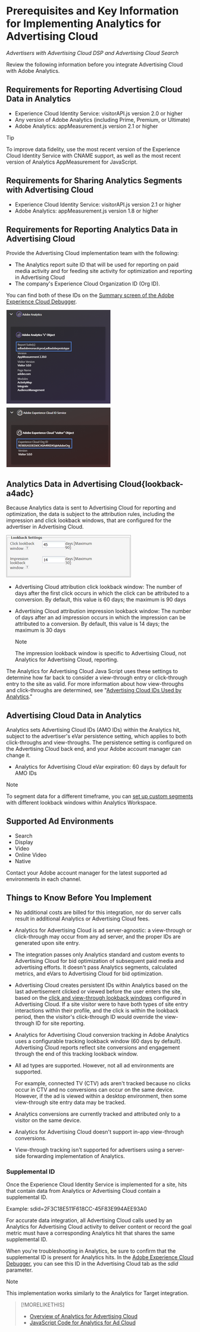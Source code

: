 # Prerequisites and Key Information for Implementing Analytics for Advertising Cloud

*Advertisers with Advertising Cloud DSP and Advertising Cloud Search*

Review the following information before you integrate Advertising Cloud with Adobe Analytics.

## Requirements for Reporting Advertising Cloud Data in Analytics

* Experience Cloud Identity Service: visitorAPI.js version 2.0 or higher
* Any version of Adobe Analytics (including Prime, Premium, or Ultimate)
* Adobe Analytics: appMeasurement.js version 2.1 or higher

>[!TIP]
>
>To improve data fidelity, use the most recent version of the Experience Cloud Identity Service with CNAME support, as well as the most recent version of Analytics AppMeasurement for JavaScript.

## Requirements for Sharing Analytics Segments with Advertising Cloud

* Experience Cloud Identity Service: visitorAPI.js version 2.1 or higher
* Adobe Analytics: appMeasurement.js version 1.8 or higher

## Requirements for Reporting Analytics Data in Advertising Cloud

Provide the Advertising Cloud implementation team with the following:

* The Analytics report suite ID that will be used for reporting on paid media activity and for feeding site activity for optimization and reporting in Advertising Cloud
* The company's Experience Cloud Organization ID (Org ID).

You can find both of these IDs on the [Summary screen of the Adobe Experience Cloud Debugger](https://experienceleague.adobe.com/docs/debugger/using/run-debugger.html).

![Experience Cloud Debugger Summary screen](/help/dsp/assets/a4adc-debugger-summary.png)

## Analytics Data in Advertising Cloud{lookback-a4adc}

Because Analytics data is sent to Advertising Cloud for reporting and optimization, the data is subject to the attribution rules, including the impression and click lookback windows, that are configured for the advertiser in Advertising Cloud.

![advertiser-level lookback window settings in Advertising Cloud](/help/dsp/assets/a4adc-lookbacks.png)

* Advertising Cloud attribution click lookback window: The number of days after the first click occurs in which the click can be attributed to a conversion. By default, this value is 60 days; the maximum is 90 days  
* Advertising Cloud attribution impression lookback window: The number of days after an ad impression occurs in which the impression can be attributed to a conversion. By default, this value is 14 days; the maximum is 30 days

    >[!NOTE]
    >
    > The impression lookback window is specific to Advertising Cloud, not Analytics for Advertising Cloud, reporting.

The Analytics for Advertising Cloud Java Script uses these settings to determine how far back to consider a view-through entry or click-through entry to the site as valid. For more information about how view-throughs and click-throughs are determined, see "[Advertising Cloud IDs Used by Analytics](ids.md)."

## Advertising Cloud Data in Analytics

Analytics sets Advertising Cloud IDs (AMO IDs) within the Analytics hit, subject to the advertiser's eVar persistence setting, which applies to both click-throughs and view-throughs. The persistence setting is configured on the Advertising Cloud back end, and your Adobe account manager can change it.

* Analytics for Advertising Cloud eVar expiration: 60 days by default for AMO IDs

>[!NOTE]
>
>To segment data for a different timeframe, you can [set up custom segments](https://experienceleague.adobe.com/docs/analytics/components/segmentation/segmentation-workflow/seg-build.html) with different lookback windows within Analytics Workspace.

## Supported Ad Environments

* Search
* Display
* Video
* Online Video
* Native

Contact your Adobe account manager for the latest supported ad environments in each channel.  

## Things to Know Before You Implement

* No additional costs are billed for this integration, nor do server calls result in additional Analytics or Advertising Cloud fees.

* Analytics for Advertising Cloud is ad server-agnostic: a view-through or click-through may occur from any ad server, and the proper IDs are generated upon site entry.

* The integration passes only Analytics standard and custom events to Advertising Cloud for bid optimization of subsequent paid media and advertising efforts. It doesn't pass Analytics segments, calculated metrics, and eVars to Advertising Cloud for bid optimization.

* Advertising Cloud creates persistent IDs within Analytics based on the last advertisement clicked or viewed before the user enters the site, based on the [click and view-through lookback windows](#lookback-a4adc) configured in Advertising Cloud. If a site visitor were to have both types of site entry interactions within their profile, and the click is within the lookback period, then the visitor's click-through ID would override the view-through ID for site reporting.

* Analytics for Advertising Cloud conversion tracking in Adobe Analytics uses a configurable tracking lookback window (60 days by default). Advertising Cloud reports reflect site conversions and engagement through the end of this tracking lookback window.

* All ad types are supported. However, not all ad environments are supported.

    For example, connected TV (CTV) ads aren't tracked because no clicks occur in CTV and no conversions can occur on the same device. However, if the ad is viewed within a desktop environment, then some view-through site entry data may be tracked.

* Analytics conversions are currently tracked and attributed only to a visitor on the same device.

* Analytics for Advertising Cloud doesn't support in-app view-through conversions.

* View-through tracking isn't supported for advertisers using a server-side forwarding implementation of Analytics.

### Supplemental ID

Once the Experience Cloud Identity Service is implemented for a site, hits that contain data from Analytics or Advertising Cloud contain a supplemental ID.

Example: sdid=2F3C18E511F618CC-45F83E994AEE93A0

For accurate data integration, all Advertising Cloud calls used by an Analytics for Advertising Cloud activity to deliver content or record the goal metric must have a corresponding Analytics hit that shares the same supplemental ID.

When you're troubleshooting in Analytics, be sure to confirm that the supplemental ID is present for Analytics hits. In the [Adobe Experience Cloud Debugger](https://experienceleague.adobe.com/docs/debugger/using/experience-cloud-debugger.html), you can see this ID in the Advertising Cloud tab as the *sdid* parameter.

>[!NOTE]
>
> This implementation works similarly to the Analytics for Target integration.

>[!MORELIKETHIS]
>
>* [Overview of Analytics for Advertising Cloud](overview.md)
>* [JavaScript Code for Analytics for Ad Cloud](/help/dsp/integrations/analytics/javascript.md)
